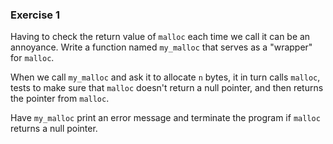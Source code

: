 ### Exercise 1

Having to check the return value of `malloc` each time we call it can be an annoyance. 
Write a function named `my_malloc` that serves as a "wrapper" for `malloc`.

When we call `my_malloc` and ask it to allocate `n` bytes, it in turn calls `malloc`, tests to make sure that `malloc` doesn't return a null pointer, and then returns the pointer from `malloc`.

Have `my_malloc` print an error message and terminate the program if `malloc` returns a null pointer.
